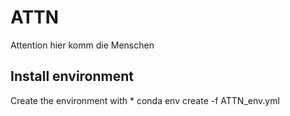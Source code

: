# ATTN
Attention hier komm die Menschen

## Install environment
Create the environment with
	* conda env create -f ATTN_env.yml

